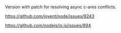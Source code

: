 Version with patch for resolving async c-ares conflicts.  

https://github.com/joyent/node/issues/9243

https://github.com/nodejs/io.js/issues/894
